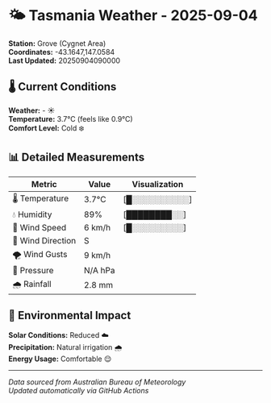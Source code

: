 # 🌤️ Tasmania Weather - 2025-09-04

**Station:** Grove (Cygnet Area)  
**Coordinates:** -43.1647,147.0584  
**Last Updated:** 20250904090000

## 🌡️ Current Conditions

**Weather:** - ☀️  
**Temperature:** 3.7°C (feels like 0.9°C)  
**Comfort Level:** Cold ❄️

## 📊 Detailed Measurements

| Metric | Value | Visualization |
|--------|-------|---------------|
| 🌡️ Temperature | 3.7°C | [█░░░░░░░░░░] |
| 💧 Humidity | 89% | [████████░░] |
| 💨 Wind Speed | 6 km/h | [█░░░░░░░░░] |
| 🧭 Wind Direction | S | |
| 🌪️ Wind Gusts | 9 km/h | |
| 🔽 Pressure | N/A hPa | |
| 🌧️ Rainfall | 2.8 mm | |

## 🌱 Environmental Impact

**Solar Conditions:** Reduced ☁️  
**Precipitation:** Natural irrigation 🌧️  
**Energy Usage:** Comfortable 😌

---
*Data sourced from Australian Bureau of Meteorology*  
*Updated automatically via GitHub Actions*
